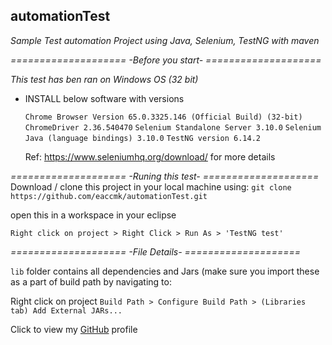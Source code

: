 ## automationTest 

*_Sample Test automation Project using Java, Selenium, TestNG with maven_*

*====================  -Before you start-  ====================*

_This test has ben ran on Windows OS (32 bit)_

* INSTALL below software with versions

  `Chrome Browser Version 65.0.3325.146 (Official Build) (32-bit)`
  `ChromeDriver 2.36.540470`
  `Selenium Standalone Server 3.10.0`
  `Selenium Java (language bindings) 3.10.0`
  `TestNG version 6.14.2`
  
  
  Ref: https://www.seleniumhq.org/download/ for more details

*====================  -Runing this test-  ====================*
Download / clone this project in your local machine using:
`git clone https://github.com/eaccmk/automationTest.git`

open this in a workspace in your eclipse

`Right click on project > Right Click > Run As > 'TestNG test'`

*====================  -File Details-  ====================*

`lib` folder contains all dependencies and Jars (make sure you import these as a part of build path by navigating to:

Right click on project `Build Path > Configure Build Path > (Libraries tab) Add External JARs...`

Click to view my [GitHub](gists@eaccmk) profile


[//]: # (Refered https://dillinger.io/  for this pretty formatting)
[//]: # ([gists@eaccmk] <https://github.com/eaccmk/>)